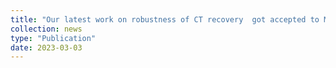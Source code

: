 ```yaml
---
title: "Our latest work on robustness of CT recovery  got accepted to MIDL 2023 [preprint](https://paramanand-c.github.io/publication/2023_CT_recovery)"
collection: news
type: "Publication"
date: 2023-03-03
---
```

